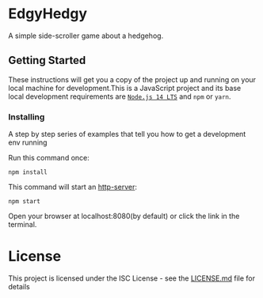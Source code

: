 # EdgyHedgy

A simple side-scroller game about a hedgehog.

## Getting Started

These instructions will get you a copy of the project up and running on your local machine for development.This is a JavaScript project and its base local development requirements are [`Node.js 14 LTS`](https://nodejs.org/en/download/) and `npm` or `yarn`.



### Installing

A step by step series of examples that tell you how to get a development env running

Run this command once: 

```
npm install
```

This command will start an [http-server](https://www.npmjs.com/package/http-server):

```
npm start
```

Open your browser at localhost:8080(by default) or click the link in the terminal.

# License

This project is licensed under the ISC License - see the [LICENSE.md](LICENSE.md) file for details


